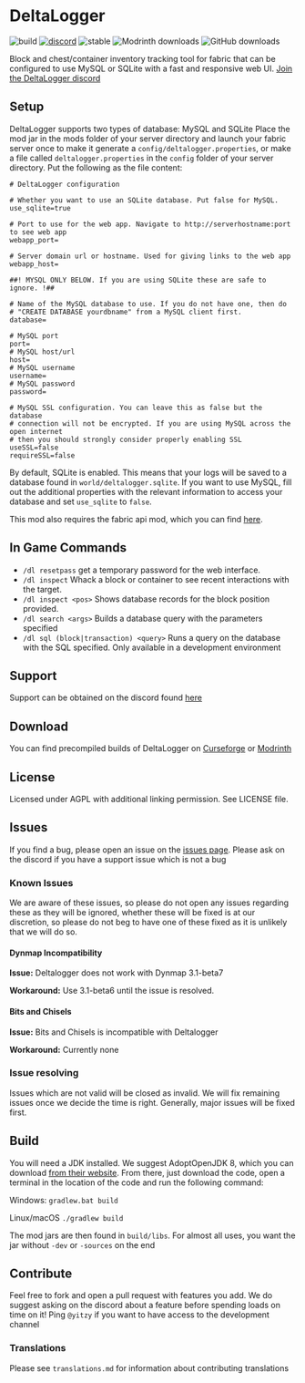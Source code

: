 # DeltaLogger

![build](https://img.shields.io/github/workflow/status/fabricservertools/DeltaLogger/build)
[![discord](https://img.shields.io/discord/764543203772334100?label=discord)](https://discord.gg/jydqZzkyEa)
![stable](https://img.shields.io/github/v/release/fabricservertools/DeltaLogger?label=latest%20release)
![Modrinth downloads](https://img.shields.io/badge/dynamic/json?color=brightgreen&label=Modrinth%20downloads&query=downloads&url=https%3A%2F%2Fapi.modrinth.com%2Fapi%2Fv1%2Fmod%2FWgFOx7Xi)
![GitHub downloads](https://img.shields.io/github/downloads/fabricservertools/DeltaLogger/total?label=GitHub%20downloads&color=blueviolet)

Block and chest/container inventory tracking tool for fabric that can be configured to use MySQL or SQLite with a fast and responsive web UI.
[Join the DeltaLogger discord](https://discord.gg/UxHnDWr)

## Setup

DeltaLogger supports two types of database: MySQL and SQLite
Place the mod jar in the mods folder of your server directory and launch your fabric server once to make it generate a `config/deltalogger.properties`, or make a file called `deltalogger.properties` in the `config` folder of your server directory. Put the following as the file content:

```properties
# DeltaLogger configuration

# Whether you want to use an SQLite database. Put false for MySQL.
use_sqlite=true

# Port to use for the web app. Navigate to http://serverhostname:port to see web app
webapp_port=

# Server domain url or hostname. Used for giving links to the web app
webapp_host=

##! MYSQL ONLY BELOW. If you are using SQLite these are safe to ignore. !##

# Name of the MySQL database to use. If you do not have one, then do
# "CREATE DATABASE yourdbname" from a MySQL client first.
database=

# MySQL port
port=
# MySQL host/url
host=
# MySQL username
username=
# MySQL password
password=

# MySQL SSL configuration. You can leave this as false but the database
# connection will not be encrypted. If you are using MySQL across the open internet
# then you should strongly consider properly enabling SSL
useSSL=false
requireSSL=false
```
By default, SQLite is enabled. This means that your logs will be saved to a database found in `world/deltalogger.sqlite`. If you want to use MySQL, fill out the additional properties with the relevant information to access your database and set `use_sqlite` to `false`.

This mod also requires the fabric api mod, which you can find [here](https://www.curseforge.com/minecraft/mc-mods/fabric-api).

## In Game Commands

- `/dl resetpass` get a temporary password for the web interface.
- `/dl inspect` Whack a block or container to see recent interactions with the target.
- `/dl inspect <pos>` Shows database records for the block position provided.
- `/dl search <args>` Builds a database query with the parameters specified
- `/dl sql (block|transaction) <query>` Runs a query on the database with the SQL specified. Only available in a development environment

## Support

Support can be obtained on the discord found [here](https://discord.gg/UxHnDWr)

## Download

You can find precompiled builds of DeltaLogger on [Curseforge](https://www.curseforge.com/minecraft/mc-mods/deltalogger) or [Modrinth](https://modrinth.com/mod/deltalogger)

## License

Licensed under AGPL with additional linking permission. See LICENSE file.

## Issues

If you find a bug, please open an issue on the [issues page](https://github.com/fabricservertools/DeltaLogger/issues). Please ask on the discord if you have a support issue which is not a bug

### Known Issues

We are aware of these issues, so please do not open any issues regarding these as they will be ignored, whether these will be fixed is at our discretion, so please do not beg to have one of these fixed as it is unlikely that we will do so.

#### Dynmap Incompatibility

**Issue:** Deltalogger does not work with Dynmap 3.1-beta7

**Workaround:** Use 3.1-beta6 until the issue is resolved.

#### Bits and Chisels

**Issue:** Bits and Chisels is incompatible with Deltalogger

**Workaround:** Currently none

### Issue resolving

Issues which are not valid will be closed as invalid. We will fix remaining issues once we decide the time is right. Generally, major issues will be fixed first.

## Build

You will need a JDK installed. We suggest AdoptOpenJDK 8, which you can download [from their website](https://adoptopenjdk.net/releases.html?variant=openjdk8&jvmVariant=hotspot). From there, just download the code, open a terminal in the location of the code and run the following command:

Windows:
`gradlew.bat build`

Linux/macOS
`./gradlew build`

The mod jars are then found in `build/libs`. For almost all uses, you want the jar without `-dev` or `-sources` on the end

## Contribute

Feel free to fork and open a pull request with features you add. We do suggest asking on the discord about a feature before spending loads on time on it! Ping `@yitzy` if you want to have access to the development channel

### Translations

Please see `translations.md` for information about contributing translations
